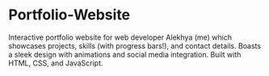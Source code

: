 # Portfolio-Website
Interactive portfolio website for web developer Alekhya (me) which showcases projects, skills (with progress bars!), and contact details. Boasts a sleek design with animations and social media integration. Built with HTML, CSS, and JavaScript.
